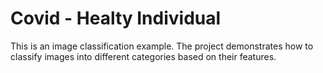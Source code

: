 # Covid - Healty Individual 
This is an image classification example. The project demonstrates how to classify images into different categories based on their features.

